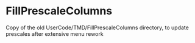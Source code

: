 FillPrescaleColumns
===================
Copy of the old UserCode/TMD/FillPrescaleColumns directory, to update prescales after extensive menu rework
